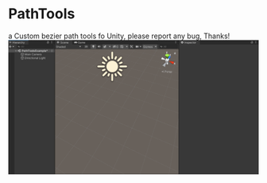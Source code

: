 # PathTools
a Custom bezier path tools fo Unity, please report any bug, Thanks!
![node editor preview](https://github.com/romifauzi/PathTools/blob/main/PathTools.gif)
